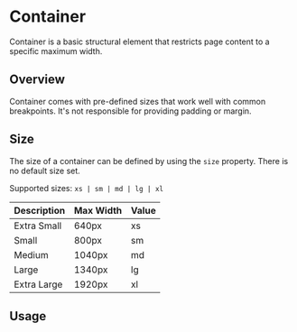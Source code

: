 # Container
Container is a basic structural element that restricts page content to a specific maximum width.

## Overview
Container comes with pre-defined sizes that work well with common breakpoints. It's not responsible for providing padding or margin.

## Size
The size of a container can be defined by using the `size` property. There is no default size set.

Supported sizes: `xs | sm | md | lg | xl`

| Description | Max Width | Value  |
| ----------- | --------- | ------ |
| Extra Small | 640px     | xs     |
| Small       | 800px     | sm     |
| Medium      | 1040px    | md     |
| Large       | 1340px    | lg     |
| Extra Large | 1920px    | xl     |

## Usage
<design-land-example-viewer-container example="container-sizes"></design-land-example-viewer-container>